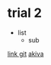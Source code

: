 # trial 2


* list
     * sub


[link git](https://github.com/akiva232/trial2)
[akiva]( https://akiva232.github.io/trial2/)
     